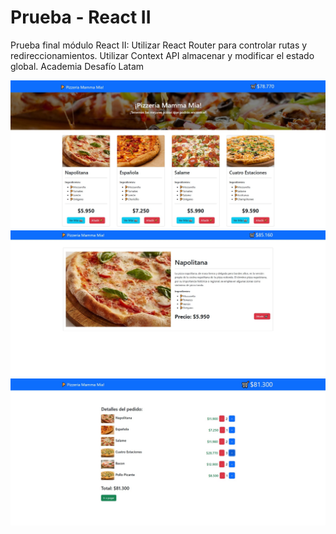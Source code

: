 # Prueba - React II
Prueba final módulo React II: Utilizar React Router para controlar rutas y redireccionamientos. Utilizar Context API almacenar y modificar el estado global. Academia Desafío Latam

<img src="./public/screenshot.jpg" width="800px">

<img src="./public/screenshot2.jpg" width="800px">

<img src="./public/screenshot3.jpg" width="800px">